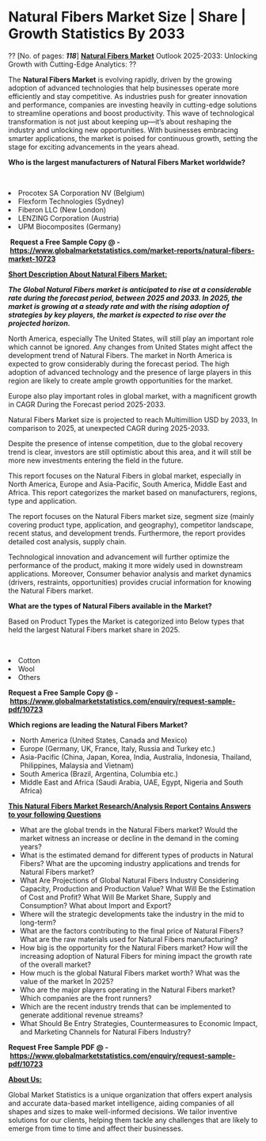 <H1>Natural Fibers Market Size | Share | Growth Statistics By 2033</H1><p>?? [No. of pages:&nbsp;<strong><em>118</em></strong>]&nbsp;<strong><a href="https://www.globalmarketstatistics.com/market-reports/natural-fibers-market-10723">Natural Fibers&nbsp;Market</a></strong>&nbsp;Outlook 2025-2033: Unlocking Growth with Cutting-Edge Analytics: ??</p><p>The <strong>Natural Fibers Market</strong> is evolving rapidly, driven by the growing adoption of advanced technologies that help businesses operate more efficiently and stay competitive. As industries push for greater innovation and performance, companies are investing heavily in cutting-edge solutions to streamline operations and boost productivity. This wave of technological transformation is not just about keeping up&mdash;it&rsquo;s about reshaping the industry and unlocking new opportunities. With businesses embracing smarter applications, the market is poised for continuous growth, setting the stage for exciting advancements in the years ahead.</p><p><strong>Who is the largest manufacturers of Natural Fibers Market worldwide?</strong></p><p>&nbsp;<li>Procotex SA Corporation NV (Belgium)<li> Flexform Technologies (Sydney)<li> Fiberon LLC (New London)<li> LENZING Corporation (Austria)<li> UPM Biocomposites (Germany)</p><p>&nbsp;<strong>Request a Free Sample Copy @ -&nbsp;<a href="https://www.globalmarketstatistics.com/market-reports/natural-fibers-market-10723">https://www.globalmarketstatistics.com/market-reports/natural-fibers-market-10723</a></strong></p><p><strong><u>Short Description About Natural Fibers Market:</u></strong></p><p><strong><em>The Global Natural Fibers market is anticipated to rise at a considerable rate during the forecast period, between 2025 and 2033. In 2025, the market is growing at a steady rate and with the rising adoption of strategies by key players, the market is expected to rise over the projected horizon.</em></strong></p><p>North America, especially The United States, will still play an important role which cannot be ignored. Any changes from United States might affect the development trend of Natural Fibers. The market in North America is expected to grow considerably during the forecast period. The high adoption of advanced technology and the presence of large players in this region are likely to create ample growth opportunities for the market.</p><p>Europe also play important roles in global market, with a magnificent growth in CAGR During the Forecast period 2025-2033.</p><p>Natural Fibers Market size is projected to reach Multimillion USD by 2033, In comparison to 2025, at unexpected CAGR during 2025-2033.</p><p>Despite the presence of intense competition, due to the global recovery trend is clear, investors are still optimistic about this area, and it will still be more new investments entering the field in the future.</p><p>This report focuses on the Natural Fibers in global market, especially in North America, Europe and Asia-Pacific, South America, Middle East and Africa. This report categorizes the market based on manufacturers, regions, type and application.</p><p>The report focuses on the Natural Fibers market size, segment size (mainly covering product type, application, and geography), competitor landscape, recent status, and development trends. Furthermore, the report provides detailed cost analysis, supply chain.</p><p>Technological innovation and advancement will further optimize the performance of the product, making it more widely used in downstream applications. Moreover, Consumer behavior analysis and market dynamics (drivers, restraints, opportunities) provides crucial information for knowing the Natural Fibers market.</p><p><strong>What are the types of Natural Fibers available in the Market?</strong></p><p>Based on Product Types the Market is categorized into Below types that held the largest Natural Fibers market share in 2025.</p><p>&nbsp;<li>Cotton<li> Wool<li> Others&nbsp;</p><p><strong>Request a Free Sample Copy @ -&nbsp;<a href="https://www.globalmarketstatistics.com/enquiry/request-sample-pdf/10723">https://www.globalmarketstatistics.com/enquiry/request-sample-pdf/10723</a></strong></p><p><strong>Which regions are leading the Natural Fibers Market?</strong></p><ul><li>North America (United States, Canada and Mexico)</li><li>Europe (Germany, UK, France, Italy, Russia and Turkey etc.)</li><li>Asia-Pacific (China, Japan, Korea, India, Australia, Indonesia, Thailand, Philippines, Malaysia and Vietnam)</li><li>South America (Brazil, Argentina, Columbia etc.)</li><li>Middle East and Africa (Saudi Arabia, UAE, Egypt, Nigeria and South Africa)</li></ul><p><strong><u>This Natural Fibers Market Research/Analysis Report Contains Answers to your following Questions</u></strong></p><ul><li>What are the global trends in the Natural Fibers market? Would the market witness an increase or decline in the demand in the coming years?</li><li>What is the estimated demand for different types of products in Natural Fibers? What are the upcoming industry applications and trends for Natural Fibers market?</li><li>What Are Projections of Global Natural Fibers Industry Considering Capacity, Production and Production Value? What Will Be the Estimation of Cost and Profit? What Will Be Market Share, Supply and Consumption? What about Import and Export?</li><li>Where will the strategic developments take the industry in the mid to long-term?</li><li>What are the factors contributing to the final price of Natural Fibers? What are the raw materials used for Natural Fibers manufacturing?</li><li>How big is the opportunity for the Natural Fibers market? How will the increasing adoption of Natural Fibers for mining impact the growth rate of the overall market?</li><li>How much is the global Natural Fibers market worth? What was the value of the market In 2025?</li><li>Who are the major players operating in the Natural Fibers market? Which companies are the front runners?</li><li>Which are the recent industry trends that can be implemented to generate additional revenue streams?</li><li>What Should Be Entry Strategies, Countermeasures to Economic Impact, and Marketing Channels for Natural Fibers Industry?</li></ul><p><strong>Request Free Sample PDF @ -&nbsp;<a href="https://www.globalmarketstatistics.com/enquiry/request-sample-pdf/10723">https://www.globalmarketstatistics.com/enquiry/request-sample-pdf/10723</a></strong></p><p><strong><u>About Us:</u></strong></p><p>Global Market Statistics&nbsp;is a unique organization that offers expert analysis and accurate data-based market intelligence, aiding companies of all shapes and sizes to make well-informed decisions. We tailor inventive solutions for our clients, helping them tackle any challenges that are likely to emerge from time to time and affect their businesses.</p>
